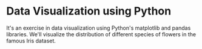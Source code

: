 # Data Visualization using Python
It's an exercise in data visualization using Python's matplotlib and pandas libraries. 
We'll visualize the distribution of different species of flowers in the famous Iris dataset.
